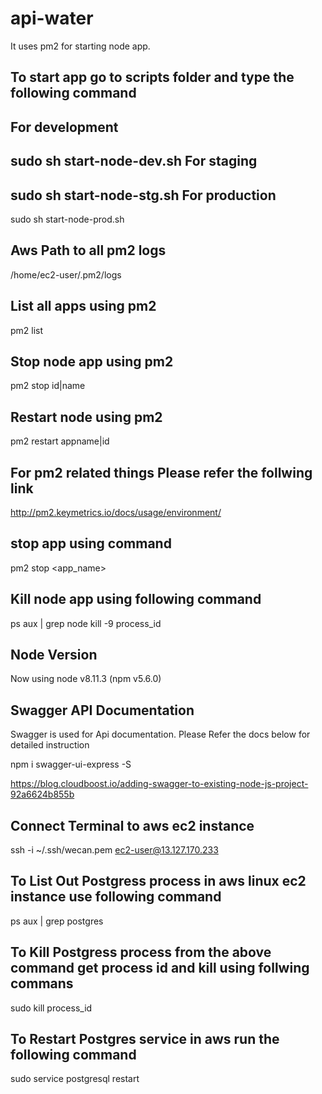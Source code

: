 # api-water

It uses pm2 for starting node app.

To start app go to scripts folder and type the following command
---------------
For development
---------------
sudo sh start-node-dev.sh 
For staging
---------------
sudo sh start-node-stg.sh 
For production
---------------
sudo sh start-node-prod.sh

Aws Path to all pm2 logs 
---------------
/home/ec2-user/.pm2/logs

List all apps using pm2
---------------
pm2 list

Stop node app using pm2
---------------
pm2 stop id|name

Restart node using pm2
---------------
pm2 restart appname|id

For pm2 related things Please refer the follwing link
---------------
http://pm2.keymetrics.io/docs/usage/environment/


stop app using command
---------------
pm2 stop <app_name>

Kill node app using following command
---------------
ps aux | grep node
kill -9 process_id


Node Version 
---------------
Now using node v8.11.3 (npm v5.6.0)

Swagger API Documentation
------------------

Swagger is used for Api documentation. Please Refer the docs below for detailed instruction

npm i swagger-ui-express -S

https://blog.cloudboost.io/adding-swagger-to-existing-node-js-project-92a6624b855b


Connect Terminal to aws ec2 instance
------------------
ssh -i ~/.ssh/wecan.pem ec2-user@13.127.170.233

To List Out Postgress process in aws linux ec2 instance use following command
----------------------
ps aux | grep postgres

To Kill Postgress process from the above command get process id and kill using follwing commans
----------------------
sudo kill process_id

To Restart Postgres service in aws run the following command
----------------------
sudo service postgresql restart

